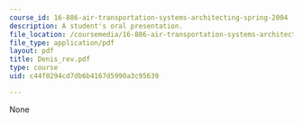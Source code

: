 ```yaml
---
course_id: 16-886-air-transportation-systems-architecting-spring-2004
description: A student's oral presentation.
file_location: /coursemedia/16-886-air-transportation-systems-architecting-spring-2004/c44f0294cd7db6b4167d5990a3c95639_Denis_rev.pdf
file_type: application/pdf
layout: pdf
title: Denis_rev.pdf
type: course
uid: c44f0294cd7db6b4167d5990a3c95639

---
```

None